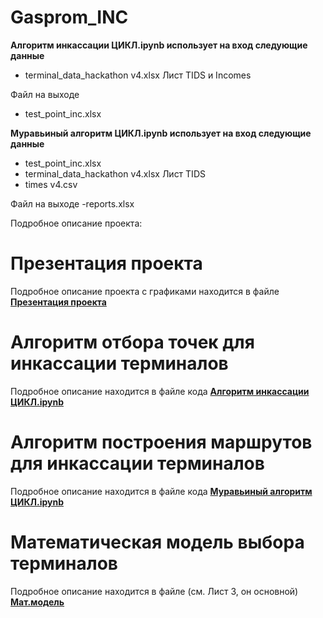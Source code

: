 # Gasprom_INC

**Алгоритм инкассации ЦИКЛ.ipynb использует на вход следующие данные**
- terminal_data_hackathon v4.xlsx Лист TIDS и Incomes

Файл на выходе
- test_point_inc.xlsx

**Муравьиный алгоритм ЦИКЛ.ipynb использует на вход следующие данные**
- test_point_inc.xlsx
- terminal_data_hackathon v4.xlsx Лист TIDS
- times v4.csv

Файл на выходе
-reports.xlsx

Подробное описание проекта:

# **Презентация проекта**
Подробное описание проекта с графиками находится в файле **[Презентация проекта](https://disk.yandex.ru/d/bYLIZLT4Xolp1A)**

# **Алгоритм отбора точек для инкассации терминалов**
Подробное описание находится в файле кода **[Алгоритм инкассации ЦИКЛ.ipynb](https://github.com/Matveycho/Gasprom_INC/blob/main/Алгоритм%20инкассации%20ЦИКЛ.ipynb)**

# **Алгоритм построения маршрутов для инкассации терминалов**
Подробное описание находится в файле кода **[Муравьиный алгоритм ЦИКЛ.ipynb](https://github.com/Matveycho/Gasprom_INC/blob/main/Муравьиный%20алгоритм%20ЦИКЛ.ipynb)**

# **Математическая модель выбора терминалов**
Подробное описание находится в файле (см. Лист 3, он основной) **[Мат.модель](https://disk.yandex.ru/i/v8WRXUMrGTG-zw)**



